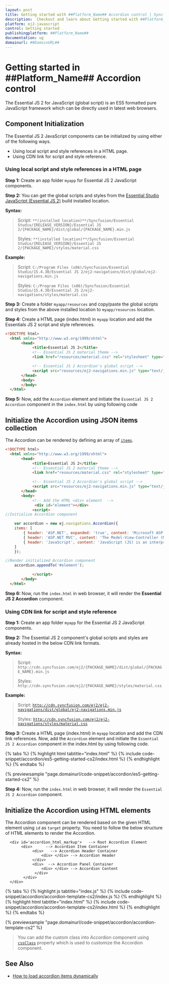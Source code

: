 ```yaml
---
layout: post
title: Getting started with ##Platform_Name## Accordion control | Syncfusion
description:  Checkout and learn about Getting started with ##Platform_Name## Accordion control of Syncfusion Essential JS 2 and more details.
platform: ej2-javascript
control: Getting started 
publishingplatform: ##Platform_Name##
documentation: ug
domainurl: ##DomainURL##
---
```


# Getting started in ##Platform_Name## Accordion control

The Essential JS 2 for JavaScript (global script) is an ES5 formatted pure JavaScript framework which can be directly used in latest web browsers.

## Component Initialization

The Essential JS 2 JavaScript components can be initialized by using either of the following ways.

* Using local script and style references in a HTML page.
* Using CDN link for script and style reference.

### Using local script and style references in a HTML page

**Step 1:** Create an app folder `myapp` for Essential JS 2 JavaScript components.

**Step 2:** You can get the global scripts and styles from the [Essential Studio JavaScript (Essential JS 2)](https://www.syncfusion.com/downloads/essential-js2) build installed location.

**Syntax:**
> Script: `**(installed location)**/Syncfusion/Essential Studio/{RELEASE_VERSION}/Essential JS 2/{PACKAGE_NAME}/dist/global/{PACKAGE_NAME}.min.js`
>
> Styles: `**(installed location)**/Syncfusion/Essential Studio/{RELEASE_VERSION}/Essential JS 2/{PACKAGE_NAME}/styles/material.css`

**Example:**

> Script: `C:/Program Files (x86)/Syncfusion/Essential Studio/15.4.30/Essential JS 2/ej2-navigations/dist/global/ej2-navigations.min.js`
>
> Styles: `C:/Program Files (x86)/Syncfusion/Essential Studio/15.4.30/Essential JS 2/ej2-navigations/styles/material.css`

**Step 3:** Create a folder `myapp/resources` and copy/paste the global scripts and styles from the above installed location to `myapp/resources` location.

**Step 4:** Create a HTML page (index.html) in `myapp` location and add the Essentials JS 2 script and style references.

```html
<!DOCTYPE html>
  <html xmlns="http://www.w3.org/1999/xhtml">
       <head>
            <title>Essential JS 2</title>
            <!-- Essential JS 2 material theme -->
            <link href="resources/material.css" rel="stylesheet" type="text/css"/>

            <!-- Essential JS 2 Accordion's global script -->
            <script src="resources/ej2-navigations.min.js" type="text/javascript"></script>
       </head>
       <body>
       </body>
  </html>
```

**Step 5:** Now, add the `Accordion` element and initiate the `Essential JS 2 Accordion` component in the `index.html` by using following code

## Initialize the Accordion using JSON items collection

The Accordion can be rendered by defining an array of [`items`](../api/accordion#items).

```html
<!DOCTYPE html>
  <html xmlns="http://www.w3.org/1999/xhtml">
       <head>
            <title>Essential JS 2</title>
            <!-- Essential JS 2 material theme -->
            <link href="resources/material.css" rel="stylesheet" type="text/css"/>

            <!-- Essential JS 2 Accordion's global script -->
            <script src="resources/ej2-navigations.min.js" type="text/javascript"></script>
       </head>
       <body>
            <!-- Add the HTML <div> element  -->
             <div id="element"></div>
            <script>
//Initialize Accordion component

    var accordion = new ej.navigations.Accordion({
    items: [
        { header: 'ASP.NET', expanded: 'true', content: 'Microsoft ASP.NET is a set of technologies in the Microsoft .NET Framework for building Web applications and XML Web services.' },
        { header: 'ASP.NET MVC', content: 'The Model-View-Controller (MVC) architectural pattern separates an application into three main components: the model, the view, and the controller.' },
        { header: 'JavaScript', content: 'JavaScript (JS) is an interpreted computer programming language. It was originally implemented as part of web browsers so that client-side scripts could interact with the user, control the browser, communicate asynchronously, and alter the document content that was displayed.' },
    ]
    });

//Render initialized Accordion component
    accordion.appendTo('#element');

            </script>
       </body>
  </html>
```

**Step 6:** Now, run the `index.html` in web browser, it will render the **Essential JS 2 Accordion** component.

### Using CDN link for script and style reference

**Step 1:** Create an app folder `myapp` for the Essential JS 2 JavaScript components.

**Step 2:** The Essential JS 2 component's global scripts and styles are already hosted in the below CDN link formats.

**Syntax:**
> Script: `http://cdn.syncfusion.com/ej2/{PACKAGE_NAME}/dist/global/{PACKAGE_NAME}.min.js`
>
> Styles: `http://cdn.syncfusion.com/ej2/{PACKAGE_NAME}/styles/material.css`

**Example:**
> Script: [`http://cdn.syncfusion.com/ej2/ej2-navigations/dist/global/ej2-navigations.min.js`](http://cdn.syncfusion.com/ej2/ej2-navigations/dist/global/ej2-navigations.min.js)
>
> Styles: [`http://cdn.syncfusion.com/ej2/ej2-navigations/styles/material.css`](http://cdn.syncfusion.com/ej2/ej2-navigations/styles/material.css)

**Step 3:** Create a HTML page (index.html) in `myapp` location and add the CDN link references. Now, add the `Accordion` element and initiate the `Essential JS 2 Accordion` component in the index.html by using following code.

{% tabs %}
{% highlight html tabtitle="index.html" %}
{% include code-snippet/accordion/es5-getting-started-cs2/index.html %}
{% endhighlight %}
{% endtabs %}
        
{% previewsample "page.domainurl/code-snippet/accordion/es5-getting-started-cs2" %}

**Step 4:** Now, run the `index.html` in web browser, it will render the `Essential JS 2 Accordion` component.

## Initialize the Accordion using HTML elements

The Accordion component can be rendered based on the given HTML element using `id` as `target` property.
You need to follow the below structure of HTML elements to render the Accordion.

```
  <div id='accordion_html_markup'>   --> Root Accordion Element
       <div>      --> Accordion Item Container
            <div>   --> Accordion Header Container
                <div> </div> --> Accordion Header
            </div>
            <div>  --> Accordion Panel Container
                <div> </div> --> Accordion Content
             </div>
        </div>
  </div>
```

{% tabs %}
{% highlight js tabtitle="index.js" %}
{% include code-snippet/accordion/accordion-template-cs2/index.js %}
{% endhighlight %}
{% highlight html tabtitle="index.html" %}
{% include code-snippet/accordion/accordion-template-cs2/index.html %}
{% endhighlight %}
{% endtabs %}
        
{% previewsample "page.domainurl/code-snippet/accordion/accordion-template-cs2" %}

> You can add the custom class into Accordion component using [`cssClass`](../api/accordion/accordionItem#cssclass) property which is used to customize the Accordion component.

## See Also

* [How to load accordion items dynamically](./how-to/load-accordion-items-dynamically/)